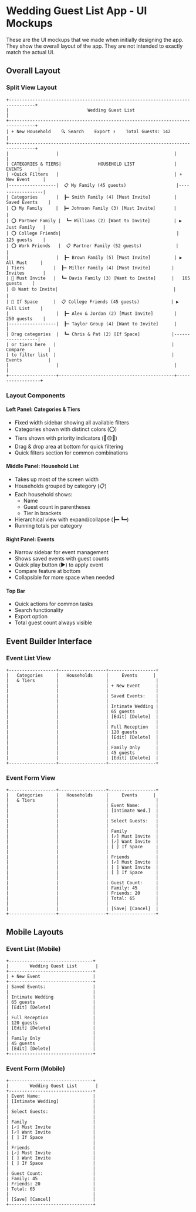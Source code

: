 # Wedding Guest List App - UI Mockups

These are the UI mockups that we made when initially designing the app. They show the overall layout of the app. They are not intended to exactly match the actual UI.

## Overall Layout

### Split View Layout
```
+--------------------------------------------------------------------------------+
|                              Wedding Guest List                                  |
+--------------------------------------------------------------------------------+
| + New Household    🔍 Search    Export ⬇️    Total Guests: 142                   |
+--------------------------------------------------------------------------------+
|                  |                                            |                  |
| CATEGORIES & TIERS|              HOUSEHOLD LIST               |     EVENTS      |
| ⚡Quick Filters   |                                            | + New Event     |
|------------------|  📋 My Family (45 guests)                   |------------------|
| Categories       |  ┣━ Smith Family (4) [Must Invite]         | Saved Events    |
| ⭕ My Family     |  ┣━ Johnson Family (3) [Must Invite]       |                  |
| ⭕ Partner Family |  ┗━ Williams (2) [Want to Invite]         | ▶️ Just Family   |
| ⭕ College Friends|                                            |   125 guests    |
| ⭕ Work Friends   |  📋 Partner Family (52 guests)             |                  |
|                  |  ┣━ Brown Family (5) [Must Invite]         | ▶️ All Must     |
| Tiers           |  ┣━ Miller Family (4) [Must Invite]        |   Invites       |
| 🔴 Must Invite   |  ┗━ Davis Family (3) [Want to Invite]      |   165 guests    |
| 🟡 Want to Invite|                                            |                  |
| 🔵 If Space      |  📋 College Friends (45 guests)            | ▶️ Full List    |
|                  |  ┣━ Alex & Jordan (2) [Must Invite]        |   250 guests    |
|------------------|  ┣━ Taylor Group (4) [Want to Invite]      |                  |
| Drag categories  |  ┗━ Chris & Pat (2) [If Space]            |------------------|
| or tiers here   |                                            | Compare         |
| to filter list  |                                            | Events          |
|                  |                                            |                  |
+------------------+--------------------------------------------+------------------+
```

### Layout Components

#### Left Panel: Categories & Tiers
- Fixed width sidebar showing all available filters
- Categories shown with distinct colors (⭕)
- Tiers shown with priority indicators (🔴🟡🔵)
- Drag & drop area at bottom for quick filtering
- Quick filters section for common combinations

#### Middle Panel: Household List
- Takes up most of the screen width
- Households grouped by category (📋)
- Each household shows:
  - Name
  - Guest count in parentheses
  - Tier in brackets
- Hierarchical view with expand/collapse (┣━ ┗━)
- Running totals per category

#### Right Panel: Events
- Narrow sidebar for event management
- Shows saved events with guest counts
- Quick play button (▶️) to apply event
- Compare feature at bottom
- Collapsible for more space when needed

#### Top Bar
- Quick actions for common tasks
- Search functionality
- Export option
- Total guest count always visible

## Event Builder Interface

### Event List View
```
+------------------+------------------+------------------+
|   Categories     |   Households     |     Events      |
|   & Tiers        |                  |                  |
|                  |                  | + New Event      |
|                  |                  |                  |
|                  |                  | Saved Events:    |
|                  |                  |                  |
|                  |                  | Intimate Wedding |
|                  |                  | 65 guests        |
|                  |                  | [Edit] [Delete]  |
|                  |                  |                  |
|                  |                  | Full Reception   |
|                  |                  | 120 guests       |
|                  |                  | [Edit] [Delete]  |
|                  |                  |                  |
|                  |                  | Family Only      |
|                  |                  | 45 guests        |
|                  |                  | [Edit] [Delete]  |
+------------------+------------------+------------------+
```

### Event Form View
```
+------------------+------------------+------------------+
|   Categories     |   Households     |     Events      |
|   & Tiers        |                  |                  |
|                  |                  | Event Name:      |
|                  |                  | [Intimate Wed.]  |
|                  |                  |                  |
|                  |                  | Select Guests:   |
|                  |                  |                  |
|                  |                  | Family           |
|                  |                  | [✓] Must Invite  |
|                  |                  | [✓] Want Invite  |
|                  |                  | [ ] If Space     |
|                  |                  |                  |
|                  |                  | Friends          |
|                  |                  | [✓] Must Invite  |
|                  |                  | [ ] Want Invite  |
|                  |                  | [ ] If Space     |
|                  |                  |                  |
|                  |                  | Guest Count:     |
|                  |                  | Family: 45       |
|                  |                  | Friends: 20      |
|                  |                  | Total: 65        |
|                  |                  |                  |
|                  |                  | [Save] [Cancel]  |
+------------------+------------------+------------------+
```

## Mobile Layouts

### Event List (Mobile)
```
+--------------------------------+
|        Wedding Guest List       |
+--------------------------------+
| + New Event                    |
+--------------------------------+
| Saved Events:                  |
|                                |
| Intimate Wedding               |
| 65 guests                      |
| [Edit] [Delete]                |
|                                |
| Full Reception                 |
| 120 guests                     |
| [Edit] [Delete]                |
|                                |
| Family Only                    |
| 45 guests                      |
| [Edit] [Delete]                |
+--------------------------------+
```

### Event Form (Mobile)
```
+--------------------------------+
|        Wedding Guest List       |
+--------------------------------+
| Event Name:                    |
| [Intimate Wedding]             |
|                                |
| Select Guests:                 |
|                                |
| Family                         |
| [✓] Must Invite                |
| [✓] Want Invite                |
| [ ] If Space                   |
|                                |
| Friends                        |
| [✓] Must Invite                |
| [ ] Want Invite                |
| [ ] If Space                   |
|                                |
| Guest Count:                   |
| Family: 45                     |
| Friends: 20                    |
| Total: 65                      |
|                                |
| [Save] [Cancel]                |
+--------------------------------+
```
